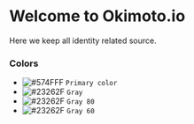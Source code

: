 # Welcome to Okimoto.io

Here we keep all identity related source.


### Colors

- ![#574FFF](https://via.placeholder.com/15/f03c15/000000?text=+) `Primary color`
- ![#23262F](https://via.placeholder.com/15/f03c15/000000?text=+) `Gray`
- ![#23262F](https://via.placeholder.com/15/f03c15/000000?text=+) `Gray 80`
- ![#23262F](https://via.placeholder.com/15/f03c15/000000?text=+) `Gray 60`

